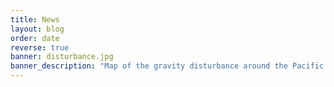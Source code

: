 ```yaml
---
title: News
layout: blog
order: date
reverse: true
banner: disturbance.jpg
banner_description: "Map of the gravity disturbance around the Pacific Ocean."
---
```


